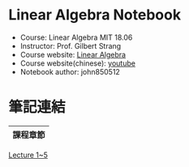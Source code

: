 # Linear Algebra Notebook
- Course: Linear Algebra  MIT 18.06
- Instructor: Prof. Gilbert Strang
- Course website: [Linear Algebra](https://ocw.mit.edu/courses/mathematics/18-06-linear-algebra-spring-2010/)
- Course website(chinese): [youtube](https://www.youtube.com/watch?v=bcjrTGLl87k)
- Notebook author: john850512
# 筆記連結
課程章節| 
---- |
[Lecture 1~5](https://hackmd.io/pgILk_IjRpmrjmLuXalx7w?view)

